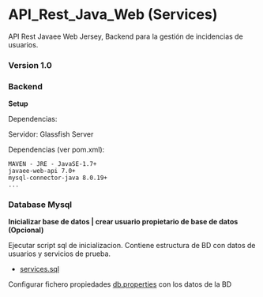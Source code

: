 # API_Rest_Java_Web (Services)
API Rest Javaee Web Jersey, Backend para la gestión de incidencias de usuarios.

### Version 1.0 

### Backend 

**Setup** 

Dependencias:

  Servidor: Glassfish Server

  Dependencias (ver pom.xml): 
 
	MAVEN - JRE - JavaSE-1.7+ 
	javaee-web-api 7.0+
	mysql-connector-java 8.0.19+
	...  
		
### Database Mysql

**Inicializar base de datos | crear usuario propietario de base de datos (Opcional)** 

Ejecutar script sql de inicializacion. Contiene estructura de BD con datos de usuarios y servicios de prueba.

<ul>
  <li><a href="https://github.com/robertogarcor/API_Rest_Java_Web/blob/main/nvrservicesjws/src/main/resources/services.sql">services.sql</a></li>
</ul>

Configurar fichero propiedades <a href="https://github.com/robertogarcor/API_Rest_Java_Web/blob/main/nvrservicesjws/src/main/resources/db.properties">db.properties</a> con los datos de la BD 